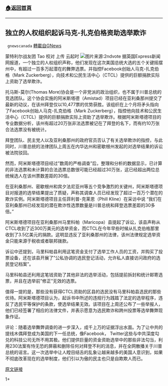 ###  [:house:返回首頁](https://github.com/ourhimalayas/txt)
---

## 独立的人权组织起诉马克-扎克伯格资助选举欺诈
` gnewscanada` [轉載自GNews](https://gnews.org/zh-hans/634100/)

蒙特利尔战友团 Tao
校对 上传 云起时
![]()![](https://gnews-media-offload.s3.amazonaws.com/wp-content/uploads/2020/12/10003830/2ndvote-1.jpg)图片来源:2ndvote
据英国Express新闻网报道，一个独立的人权组织声称，他们发现在这次美国总统大选的五个关键摇摆州中，有超过一百多万起潜在的舞弊选票。并指控Facebook创始人马克-扎克伯格（Mark Zuckerberg），向技术和公民生活中心（CTCL）提供的巨额捐款实际上资助了选举欺诈。

托马斯-莫尔(Thomas More)协会是一个非党派的政治组织，也不属于川普总统的竞选团队。这个协会实施的阿米斯塔德（Amistad）项目已经在亚利桑那州提交了最新的动议，在该州拜登仅以10,477票的优势获胜。该组织在上个月将矛头指向了Facebook创始人马克-扎克伯格（Mark Zuckerberg），指控他向技术和公民生活中心（CTCL）提供的巨额捐款实际上资助了选举欺诈。根据阿米斯塔德项目的专业数据分析，该州有超过20万张非法选票被记在了拜登的名下，而有约10万张合法选票没有被统计。

拜登团队、民主党人以及亚利桑那州的政府官员否认了有关选举欺诈的指控，与此同时，川普总统的法律团队上周五在内华达州和密歇根州发起的对选举结果的诉讼被法院驳回。

然而，阿米斯塔德项目经过”数周的严格调查”后，整理和分析的数据显示，已计算的非法选票和未计算的合法选票总数很可能已经超过30万张，这已经超出两位总统候选人在该州票数差距的30倍。

在亚利桑那州、密歇根州和宾夕法尼亚州等五个竞争激烈的关键州，阿米斯塔德项目对报道的选举结果提出了质疑，声称其调查人员已经发现了超过一百万个潜在的欺诈实例。阿米斯塔德项目主任菲利普-克莱恩（Phill Kline）在采访中说 “我们在亚利桑那州已经发现的潜在欺诈性选票数量是川普总统和拜登选票差距的30多倍。”

阿米斯塔德项目在亚利桑那州马里科帕（Maricopa）县提起了诉讼，该县声称从CTCL收到了近300万美元的选举资金，而CTCL在今年早些时候从扎克伯格那里收到了3.5亿美元的捐款。这明显违反了亚利桑那州的法律，该州法律规定选举资金只能来源于税收或者联邦拨款。

诉讼中还提到，马里科帕县利用这笔资金支付了选举工作人员的工资，并购买了投票设备，还在该县开展了”公私协调的选民登记活动，允许私人直接访问政府的选民登记档案”。

马里科帕县还利用这笔钱资助了其他非法的选举活动，包括提前拆封和统计邮寄选票，并且在选举前”修正”无效的选票。

值得一提的是，那些没有获得CTCL资助的区县的选民没有马里科帕县选民的那些优待。阿米斯塔德项目认为，起诉书中所述的违规行为践踏了法定的选举程序，违反了选民平等保护的条款，使选举结果无效。该项目在上周还公布了一些举报人，他们已经签署了相应的法律文件，并表示愿意为选民欺诈和跨州投票等选举舞弊现象作证。

评论：随着选举舞弊调查的进一步深入，成千上万的证据浮出水面。为了让中共的提线木偶拜登成为美国的下一任总统，像Facebook， Twitter这些与中共深度勾兑的科技公司无所不用其极。他们提供巨量的资金资助选举中的那些非法勾当，利用230法案有恃无恐的屏蔽和删除任何对拜登不利的消息，并在全网散播关于川普总统的谣言。这一次选举中让人瞠目结舌的乱象让越来越多的美国人意识到，如果不彻底改革现在的选举制度，他们引以为傲的民主也只是自欺欺人而已。

[原文链接](https://www.express.co.uk/news/world/1368787/joe-biden-election-2020-vote-fraud-donald-trump-latest-news)

1+
